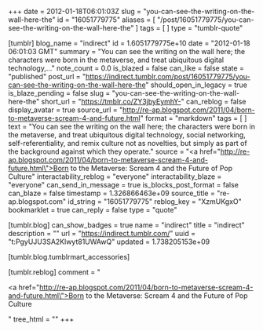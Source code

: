 +++
date = 2012-01-18T06:01:03Z
slug = "you-can-see-the-writing-on-the-wall-here-the"
id = "16051779775"
aliases = [ "/post/16051779775/you-can-see-the-writing-on-the-wall-here-the" ]
tags = [ ]
type = "tumblr-quote"

[tumblr]
blog_name = "indirect"
id = 1.6051779775e+10
date = "2012-01-18 06:01:03 GMT"
summary = "You can see the writing on the wall here; the characters were born in the metaverse, and treat ubiquitous digital technology,..."
note_count = 0.0
is_blazed = false
can_like = false
state = "published"
post_url = "https://indirect.tumblr.com/post/16051779775/you-can-see-the-writing-on-the-wall-here-the"
should_open_in_legacy = true
is_blaze_pending = false
slug = "you-can-see-the-writing-on-the-wall-here-the"
short_url = "https://tmblr.co/ZY3jbyEymhY-"
can_reblog = false
display_avatar = true
source_url = "http://re-ap.blogspot.com/2011/04/born-to-metaverse-scream-4-and-future.html"
format = "markdown"
tags = [ ]
text = "You can see the writing on the wall here; the characters were born in the metaverse, and treat ubiquitous digital technology, social networking, self-referentiality, and remix culture not as novelties, but simply as part of the background against which they operate."
source = "<a href=\"http://re-ap.blogspot.com/2011/04/born-to-metaverse-scream-4-and-future.html\">Born to the Metaverse: Scream 4 and the Future of Pop Culture</a>"
interactability_reblog = "everyone"
interactability_blaze = "everyone"
can_send_in_message = true
is_blocks_post_format = false
can_blaze = false
timestamp = 1.326866463e+09
source_title = "re-ap.blogspot.com"
id_string = "16051779775"
reblog_key = "XzmUKgxO"
bookmarklet = true
can_reply = false
type = "quote"

[tumblr.blog]
can_show_badges = true
name = "indirect"
title = "indirect"
description = ""
url = "https://indirect.tumblr.com/"
uuid = "t:PgyUJU3SA2Klwyt81UWAwQ"
updated = 1.738205153e+09

[tumblr.blog.tumblrmart_accessories]

[tumblr.reblog]
comment = "<p><a href=\"http://re-ap.blogspot.com/2011/04/born-to-metaverse-scream-4-and-future.html\">Born to the Metaverse: Scream 4 and the Future of Pop Culture</a></p>"
tree_html = ""
+++
